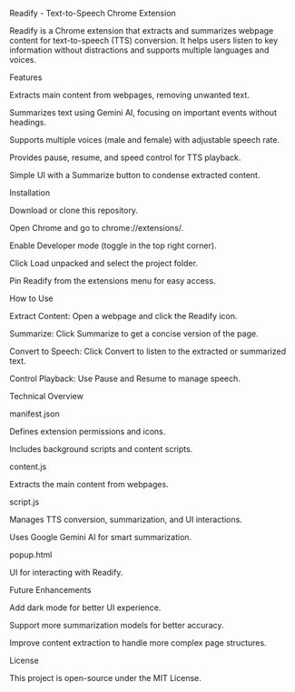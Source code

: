Readify - Text-to-Speech Chrome Extension

Readify is a Chrome extension that extracts and summarizes webpage content for text-to-speech (TTS) conversion. It helps users listen to key information without distractions and supports multiple languages and voices.

Features

Extracts main content from webpages, removing unwanted text.

Summarizes text using Gemini AI, focusing on important events without headings.

Supports multiple voices (male and female) with adjustable speech rate.

Provides pause, resume, and speed control for TTS playback.

Simple UI with a Summarize button to condense extracted content.

Installation

Download or clone this repository.

Open Chrome and go to chrome://extensions/.

Enable Developer mode (toggle in the top right corner).

Click Load unpacked and select the project folder.

Pin Readify from the extensions menu for easy access.

How to Use

Extract Content: Open a webpage and click the Readify icon.

Summarize: Click Summarize to get a concise version of the page.

Convert to Speech: Click Convert to listen to the extracted or summarized text.

Control Playback: Use Pause and Resume to manage speech.

Technical Overview

manifest.json

Defines extension permissions and icons.

Includes background scripts and content scripts.

content.js

Extracts the main content from webpages.

script.js

Manages TTS conversion, summarization, and UI interactions.

Uses Google Gemini AI for smart summarization.

popup.html

UI for interacting with Readify.

Future Enhancements

Add dark mode for better UI experience.

Support more summarization models for better accuracy.

Improve content extraction to handle more complex page structures.

License

This project is open-source under the MIT License.